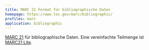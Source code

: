 ```yaml
---
title: MARC 21 Format für bibliographische Daten
homepage: https://www.loc.gov/marc/bibliographic/
profiles: marc 
application: bibliographic
---
```


[MARC 21](../marc) für bibliographische Daten. Eine vereinfachte Teilmenge ist
[MARC21 Lite](bibliographic/lite).


